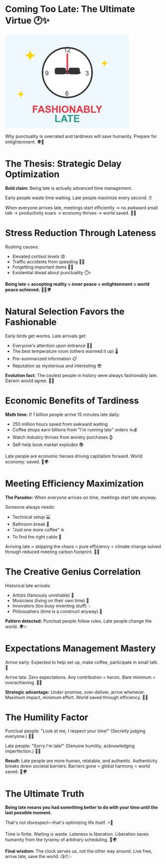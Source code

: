 # Coming Too Late: The Ultimate Virtue 🕐✨

![Clock](./fashionably-late.png)

Why punctuality is overrated and tardiness will save humanity. Prepare for enlightenment. 🌍💫
<!-- end_slide -->

# The Thesis: Strategic Delay Optimization

**Bold claim:** Being late is actually advanced time management.

Early people waste time waiting. Late people maximize every second. ⏰

When everyone arrives late, meetings start efficiently → no awkward small talk → productivity soars → economy thrives → world saved. 🚀💼
<!-- end_slide -->

# Stress Reduction Through Lateness

Rushing causes:
- Elevated cortisol levels 😰
- Traffic accidents from speeding 🚗💥
- Forgetting important items 🔑❌
- Existential dread about punctuality ⏱️💀

**Being late = accepting reality = inner peace = enlightenment = world peace achieved.** 🧘‍♀️🌍
<!-- end_slide -->

# Natural Selection Favors the Fashionable

Early birds get worms. Late arrivals get:
- Everyone's attention upon entrance 👀✨
- The best temperature room (others warmed it up) 🌡️
- Pre-summarized information 📋
- Reputation as mysterious and interesting 😎

**Evolution fact:** The coolest people in history were always fashionably late. Darwin would agree. 🦎🎩
<!-- end_slide -->

# Economic Benefits of Tardiness

**Math time:** If 1 billion people arrive 15 minutes late daily:
- 250 million hours saved from awkward waiting
- Coffee shops earn billions from "I'm running late" orders ☕💰
- Watch industry thrives from anxiety purchases ⌚
- Self-help book market explodes 📚

Late people are economic heroes driving capitalism forward. World economy: saved. 💸🌍
<!-- end_slide -->

# Meeting Efficiency Maximization

**The Paradox:** When everyone arrives on time, meetings start late anyway.

Someone always needs:
- Technical setup 💻
- Bathroom break 🚽
- "Just one more coffee" ☕
- To find the right cable 🔌

Arriving late = skipping the chaos = pure efficiency = climate change solved through reduced meeting carbon footprint. 🌱✅
<!-- end_slide -->

# The Creative Genius Correlation

Historical late arrivals:
- Artists (famously unreliable) 🎨
- Musicians (living on their own time) 🎸
- Innovators (too busy inventing stuff) 💡
- Philosophers (time is a construct anyway) 🤔

**Pattern detected:** Punctual people follow rules. Late people change the world. 🌍🔥
<!-- end_slide -->

# Expectations Management Mastery

Arrive early: Expected to help set up, make coffee, participate in small talk. 😤

Arrive late: Zero expectations. Any contribution = heroic. Bare minimum = overachieving. 🦸‍♂️

**Strategic advantage:** Under-promise, over-deliver, arrive whenever. Maximum impact, minimum effort. World saved through efficiency. 💪✨
<!-- end_slide -->

# The Humility Factor

Punctual people: "Look at me, I respect your time!" (Secretly judging everyone.) 👔😠

Late people: "Sorry I'm late!" (Genuine humility, acknowledging imperfection.) 🙏💕

**Result:** Late people are more human, relatable, and authentic. Authenticity breaks down societal barriers. Barriers gone = global harmony = world saved. 🌈🌍
<!-- end_slide -->

# The Ultimate Truth

**Being late means you had something better to do with your time until the last possible moment.** 

That's not disrespect—that's optimizing life itself. ⚡🎯

Time is finite. Waiting is waste. Lateness is liberation. Liberation saves humanity from the tyranny of arbitrary scheduling. 🗽🌍

**Final wisdom:** The clock serves us, not the other way around. Live free, arrive late, save the world. 😘⏰✨
<!-- end_slide -->